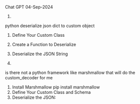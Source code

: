 Chat GPT
04-Sep-2024

01.
python deserialize json dict to custom object

1. Define Your Custom Class
2. Create a Function to Deserialize
3. Deserialize the JSON String


02.
is there not a python framework like marshmallow that will do the custom_decoder for me

1. Install Marshmallow
pip install marshmallow
2. Define Your Custom Class and Schema
3. Deserialize the JSON:

